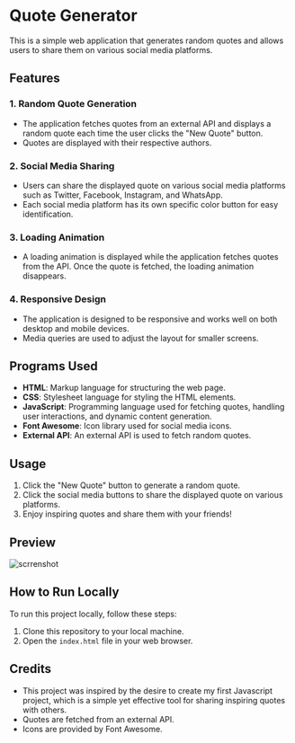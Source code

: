 # Quote Generator

This is a simple web application that generates random quotes and allows users to share them on various social media platforms.

## Features

### 1. Random Quote Generation

- The application fetches quotes from an external API and displays a random quote each time the user clicks the "New Quote" button.
- Quotes are displayed with their respective authors.

### 2. Social Media Sharing

- Users can share the displayed quote on various social media platforms such as Twitter, Facebook, Instagram, and WhatsApp.
- Each social media platform has its own specific color button for easy identification.

### 3. Loading Animation

- A loading animation is displayed while the application fetches quotes from the API. Once the quote is fetched, the loading animation disappears.

### 4. Responsive Design

- The application is designed to be responsive and works well on both desktop and mobile devices.
- Media queries are used to adjust the layout for smaller screens.

## Programs Used

- **HTML**: Markup language for structuring the web page.
- **CSS**: Stylesheet language for styling the HTML elements.
- **JavaScript**: Programming language used for fetching quotes, handling user interactions, and dynamic content generation.
- **Font Awesome**: Icon library used for social media icons.
- **External API**: An external API is used to fetch random quotes.

## Usage

1. Click the "New Quote" button to generate a random quote.
2. Click the social media buttons to share the displayed quote on various platforms.
3. Enjoy inspiring quotes and share them with your friends!

## Preview

![scrrenshot](https://github.com/Ethann93/Quote-Generator-/assets/133777296/9394be79-6f07-447e-9576-cc0c4b0cb8bf)


## How to Run Locally

To run this project locally, follow these steps:

1. Clone this repository to your local machine.
2. Open the `index.html` file in your web browser.

## Credits

- This project was inspired by the desire to create my first Javascript project, which is a simple yet effective tool for sharing inspiring quotes with others.
- Quotes are fetched from an external API.
- Icons are provided by Font Awesome.

